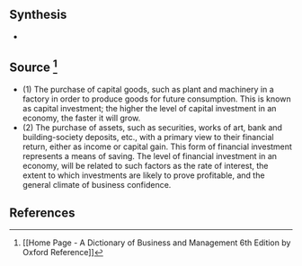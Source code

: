 ## Synthesis
- 
## Source [^1]
- (1) The purchase of capital goods, such as plant and machinery in a factory in order to produce goods for future consumption. This is known as capital investment; the higher the level of capital investment in an economy, the faster it will grow. 
- (2) The purchase of assets, such as securities, works of art, bank and building-society deposits, etc., with a primary view to their financial return, either as income or capital gain. This form of financial investment represents a means of saving. The level of financial investment in an economy, will be related to such factors as the rate of interest, the extent to which investments are likely to prove profitable, and the general climate of business confidence.
## References

[^1]: [[Home Page - A Dictionary of Business and Management 6th Edition by Oxford Reference]]